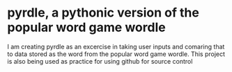 # pyrdle, a pythonic version of the popular word game wordle

I am creating pyrdle as an excercise in taking user inputs and comaring that to data stored as the word from the popular word game wordle.
This project is also being used as practice for using github for source control
